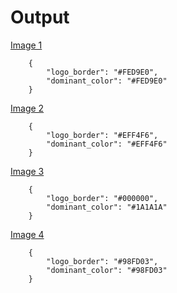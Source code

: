 # Output

[Image 1](https://storage.googleapis.com/bizupimg/profile_photo/IMG_20200917_190810.jpg)
```
    {
        "logo_border": "#FED9E0", 
        "dominant_color": "#FED9E0"
    }
```
[Image 2](https://storage.googleapis.com/bizupimg/profile_photo/Screenshot%202020-08-16%20at%205.02.30%20PM%20-%20Nikunj%20Daruka.png)
```
    {
        "logo_border": "#EFF4F6", 
        "dominant_color": "#EFF4F6"
    }    
```

[Image 3](https://storage.googleapis.com/bizupimg/profile_photo/DigiKarobar-black.jpeg)
```
    {
        "logo_border": "#000000", 
        "dominant_color": "#1A1A1A"
    }    
```

[Image 4](https://storage.googleapis.com/bizupimg/profile_photo/WhatsApp%20Image%202020-08-23%20at%203.11.46%20PM%20-%20Himanshu%20Kohli.jpeg)
```
    {
        "logo_border": "#98FD03", 
        "dominant_color": "#98FD03"
    }    
```
